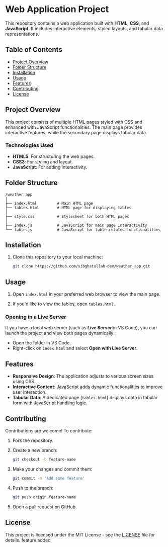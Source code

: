 
# Web Application Project

This repository contains a web application built with **HTML**, **CSS**, and **JavaScript**. It includes interactive elements, styled layouts, and tabular data representations.

## Table of Contents

- [Project Overview](#project-overview)
- [Folder Structure](#folder-structure)
- [Installation](#installation)
- [Usage](#usage)
- [Features](#features)
- [Contributing](#contributing)
- [License](#license)

## Project Overview

This project consists of multiple HTML pages styled with CSS and enhanced with JavaScript functionalities. The main page provides interactive features, while the secondary page displays tabular data.

### Technologies Used

- **HTML5**: For structuring the web pages.
- **CSS3**: For styling and layout.
- **JavaScript**: For adding interactivity.

## Folder Structure

```
/weather app
│
├── index.html         # Main HTML page
├── tables.html        # HTML page for displaying tables
│
├── style.css          # Stylesheet for both HTML pages
│
├── index.js           # JavaScript for main page interactivity
└── table.js           # JavaScript for table-related functionalities
```

## Installation

1. Clone this repository to your local machine:

   ```bash
   git clone https://github.com/sibghatullah-dev/weather_app.git
   ```


## Usage

1. Open `index.html` in your preferred web browser to view the main page.

2. If you'd like to view the tables, open `tables.html`.

### Opening in a Live Server

If you have a local web server (such as **Live Server** in VS Code), you can launch the project and view both pages dynamically:

- Open the folder in VS Code.
- Right-click on `index.html` and select **Open with Live Server**.

## Features

- **Responsive Design**: The application adjusts to various screen sizes using CSS.
- **Interactive Content**: JavaScript adds dynamic functionalities to improve user interaction.
- **Tabular Data**: A dedicated page (`tables.html`) displays data in tabular form with JavaScript handling logic.

## Contributing

Contributions are welcome! To contribute:

1. Fork the repository.
2. Create a new branch:

   ```bash
   git checkout -b feature-name
   ```

3. Make your changes and commit them:

   ```bash
   git commit -m 'Add some feature'
   ```

4. Push to the branch:

   ```bash
   git push origin feature-name
   ```

5. Open a pull request on GitHub.

## License

This project is licensed under the MIT License - see the [LICENSE](LICENSE) file for details.
feature added
